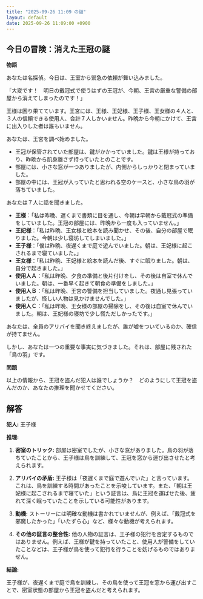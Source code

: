 ```yaml
---
title: "2025-09-26 11:09 の謎"
layout: default
date: 2025-09-26 11:09:00 +0900
---
```

## 今日の冒険：消えた王冠の謎

**物語**

あなたは名探偵。今日は、王室から緊急の依頼が舞い込みました。

「大変です！　明日の戴冠式で使うはずの王冠が、今朝、王宮の厳重な警備の部屋から消えてしまったのです！」

王様は困り果てています。王宮には、王様、王妃様、王子様、王女様の４人と、３人の信頼できる使用人、合計７人しかいません。昨晩から今朝にかけて、王宮に出入りした者は誰もいません。

あなたは、王宮を調べ始めました。

*   王冠が保管されていた部屋は、鍵がかかっていました。鍵は王様が持っており、昨晩から肌身離さず持っていたとのことです。
*   部屋には、小さな窓が一つありましたが、内側からしっかりと閉まっていました。
*   部屋の中には、王冠が入っていたと思われる空のケースと、小さな鳥の羽が落ちていました。

あなたは７人に話を聞きました。

*   **王様**：「私は昨晩、遅くまで書類に目を通し、今朝は早朝から戴冠式の準備をしていました。王冠の部屋には、昨晩から一度も入っていません。」
*   **王妃様**：「私は昨晩、王女様と絵本を読み聞かせ、その後、自分の部屋で眠りました。今朝は少し寝坊してしまいました。」
*   **王子様**：「僕は昨晩、夜遅くまで庭で遊んでいました。朝は、王妃様に起こされるまで寝ていました。」
*   **王女様**：「私は昨晩、王妃様と絵本を読んだ後、すぐに眠りました。朝は、自分で起きました。」
*   **使用人Ａ**：「私は昨晩、夕食の準備と後片付けをし、その後は自室で休んでいました。朝は、一番早く起きて朝食の準備をしました。」
*   **使用人Ｂ**：「私は昨晩、王宮の警備を担当していました。夜通し見張っていましたが、怪しい人物は見かけませんでした。」
*   **使用人Ｃ**：「私は昨晩、王女様の部屋の掃除をし、その後は自室で休んでいました。朝は、王妃様の寝坊で少し慌ただしかったです。」

あなたは、全員のアリバイを聞き終えましたが、誰が嘘をついているのか、確信が持てません。

しかし、あなたは一つの重要な事実に気づきました。それは、部屋に残された「鳥の羽」です。

**問題**

以上の情報から、王冠を盗んだ犯人は誰でしょうか？　どのようにして王冠を盗んだのか、あなたの推理を聞かせてください。

## 解答

**犯人:** 王子様

**推理:**

1.  **密室のトリック:** 部屋は密室でしたが、小さな窓がありました。鳥の羽が落ちていたことから、王子様は鳥を訓練して、王冠を窓から運び出させたと考えられます。

2.  **アリバイの矛盾:** 王子様は「夜遅くまで庭で遊んでいた」と言っています。これは、鳥を訓練する時間があったことを示唆しています。また、「朝は王妃様に起こされるまで寝ていた」という証言は、鳥に王冠を運ばせた後、疲れて深く眠っていたことを示している可能性があります。

3.  **動機:** ストーリーには明確な動機は書かれていませんが、例えば、「戴冠式を邪魔したかった」「いたずら心」など、様々な動機が考えられます。

4.  **その他の証言の整合性:** 他の人物の証言は、王子様の犯行を否定するものではありません。例えば、王様が鍵を持っていたこと、使用人が警備をしていたことなどは、王子様が鳥を使って犯行を行うことを妨げるものではありません。

**結論:**

王子様が、夜遅くまで庭で鳥を訓練し、その鳥を使って王冠を窓から運び出すことで、密室状態の部屋から王冠を盗んだと考えられます。
